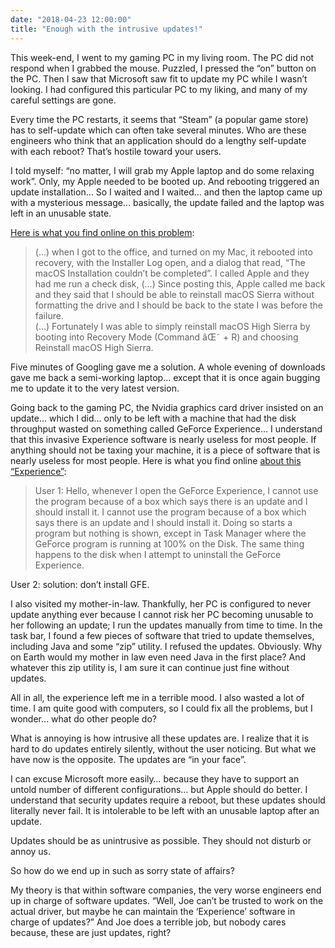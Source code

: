 ```yaml
---
date: "2018-04-23 12:00:00"
title: "Enough with the intrusive updates!"
---
```




This week-end, I went to my gaming PC in my living room. The PC did not respond when I grabbed the mouse. Puzzled, I pressed the &ldquo;on&rdquo; button on the PC. Then I saw that Microsoft saw fit to update my PC while I wasn&rsquo;t looking. I had configured this particular PC to my liking, and many of my careful settings are gone.

Every time the PC restarts, it seems that &ldquo;Steam&rdquo; (a popular game store) has to self-update which can often take several minutes. Who are these engineers who think that an application should do a lengthy self-update with each reboot? That&rsquo;s hostile toward your users.

I told myself: &ldquo;no matter, I will grab my Apple laptop and do some relaxing work&rdquo;. Only, my Apple needed to be booted up. And rebooting triggered an update installation&hellip; So I waited and I waited&hellip; and then the laptop came up with a mysterious message&hellip; basically, the update failed and the laptop was left in an unusable state.

[Here is what you find online on this problem](https://apple.stackexchange.com/questions/321244/installation-of-macos-high-sierra-update-10-13-4-failed-how-do-i-recover-withou):

> (&hellip;) when I got to the office, and turned on my Mac, it rebooted into recovery, with the Installer Log open, and a dialog that read, &ldquo;The macOS Installation couldn&rsquo;t be completed&rdquo;. I called Apple and they had me run a check disk, (&hellip;) Since posting this, Apple called me back and they said that I should be able to reinstall macOS Sierra without formatting the drive and I should be back to the state I was before the failure.<br/>
(&hellip;) Fortunately I was able to simply reinstall macOS High Sierra by booting into Recovery Mode (Command âŒ˜ + R) and choosing Reinstall macOS High Sierra.


Five minutes of Googling gave me a solution. A whole evening of downloads gave me back a semi-working laptop&hellip; except that it is once again bugging me to update it to the very latest version.

Going back to the gaming PC, the Nvidia graphics card driver insisted on an update&hellip; which I did&hellip; only to be left with a machine that had the disk throughput wasted on something called GeForce Experience&hellip; I understand that this invasive Experience software is nearly useless for most people. If anything should not be taxing your machine, it is a piece of software that is nearly useless for most people. Here is what you find online [about this &ldquo;Experience&rdquo;](https://forums.geforce.com/default/topic/681370/geforce-experience-1-8-1-problems-disk-usage-at-100-/):

> User 1: Hello, whenever I open the GeForce Experience, I cannot use the program because of a box which says there is an update and I should install it. I cannot use the program because of a box which says there is an update and I should install it. Doing so starts a program but nothing is shown, except in Task Manager where the GeForce program is running at 100% on the Disk. The same thing happens to the disk when I attempt to uninstall the GeForce Experience.

User 2: solution: don&rsquo;t install GFE.


I also visited my mother-in-law. Thankfully, her PC is configured to never update anything ever because I cannot risk her PC becoming unusable to her following an update; I run the updates manually from time to time. In the task bar, I found a few pieces of software that tried to update themselves, including Java and some &ldquo;zip&rdquo; utility. I refused the updates. Obviously. Why on Earth would my mother in law even need Java in the first place? And whatever this zip utility is, I am sure it can continue just fine without updates.

All in all, the experience left me in a terrible mood. I also wasted a lot of time. I am quite good with computers, so I could fix all the problems, but I wonder&hellip; what do other people do?

What is annoying is how intrusive all these updates are. I realize that it is hard to do updates entirely silently, without the user noticing. But what we have now is the opposite. The updates are &ldquo;in your face&rdquo;.

I can excuse Microsoft more easily&hellip; because they have to support an untold number of different configurations&hellip; but Apple should do better. I understand that security updates require a reboot, but these updates should literally never fail. It is intolerable to be left with an unusable laptop after an update.

Updates should be as unintrusive as possible. They should not disturb or annoy us.

So how do we end up in such as sorry state of affairs?

My theory is that within software companies, the very worse engineers end up in charge of software updates. &ldquo;Well, Joe can&rsquo;t be trusted to work on the actual driver, but maybe he can maintain the &lsquo;Experience&rsquo; software in charge of updates?&rdquo; And Joe does a terrible job, but nobody cares because, these are just updates, right?

